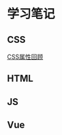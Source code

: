# 学习笔记
## CSS

[CSS属性回顾](https://github.com/lw-web/lw-web.github.io/blob/master/notes/CSS/CSS%E5%B1%9E%E6%80%A7%E5%9B%9E%E9%A1%BE.md)

## HTML

## JS

## Vue

